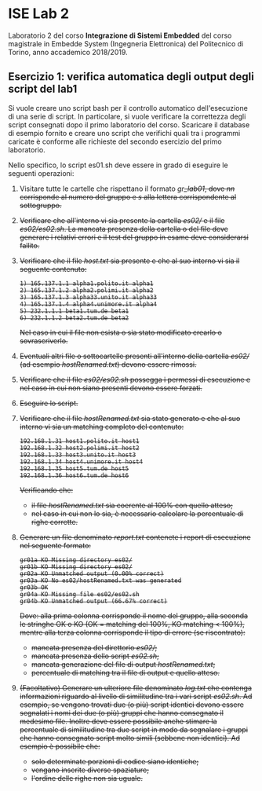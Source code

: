 # ISE Lab 2
Laboratorio 2 del corso **Integrazione di Sistemi Embedded** del corso magistrale in Embedde System (Ingegneria Elettronica) del Politecnico di Torino, anno accademico 2018/2019.<br/>

## Esercizio 1: verifica automatica degli output degli script del lab1
Si vuole creare uno script bash per il controllo automatico dell'esecuzione di una serie di script.
In particolare, si vuole verificare la correttezza degli script consegnati dopo il primo laboratorio del corso.
Scaricare il database di esempio fornito e creare uno script che verifichi quali tra i programmi caricate è conforme alle richieste del secondo esercizio del primo laboratorio.

Nello specifico, lo script es01.sh deve essere in grado di eseguire le seguenti operazioni:
1. Visitare tutte le cartelle che rispettano il formato *gr<nn><s>_lab01*, dove *nn* corrisponde al numero del gruppo e *s* alla lettera corrispondente al sottogruppo.
2. Verificare che all'interno vi sia presente la cartella *es02/* e il file *es02/es02.sh*.
La mancata presenza della cartella o del file deve generare i relativi errori e il test del gruppo in esame deve considerarsi fallito.
3. Verificare che il file *host.txt* sia presente e che al suo interno vi sia il seguente contenuto:
    
    ```
    1) 165.137.1.1 alpha1.polito.it alpha1
    2) 165.137.1.2 alpha2.polimi.it alpha2
    3) 165.137.1.3 alpha33.unito.it alpha33
    4) 165.137.1.4 alpha4.unimore.it alpha4
    5) 232.1.1.1 beta1.tum.de beta1
    6) 232.1.1.2 beta2.tum.de beta2
    ```
    
    Nel caso in cui il file non esista o sia stato modificato crearlo o sovrascriverlo.
4. Eventuali altri file o sottocartelle presenti all'interno della cartella *es02/* (ad esempio *hostRenamed.txt*) devono essere rimossi.
5. Verificare che il file *es02/es02.sh* possegga i permessi di esecuzione e nel caso in cui non siano presenti devono essere forzati.
6. Eseguire lo script.
7. Verificare che il file *hostRenamed.txt* sia stato generato e che al suo interno vi sia un matching completo del contenuto:

    ```
    192.168.1.31 host1.polito.it host1
    192.168.1.32 host2.polimi.it host2
    192.168.1.33 host3.unito.it host3
    192.168.1.34 host4.unimore.it host4
    192.168.1.35 host5.tum.de host5
    192.168.1.36 host6.tum.de host6
    ```
    
    Verificando che:
    - il file *hostRenamed.txt* sia coerente al 100% con quello atteso;
    - nel caso in cui non lo sia, è necessario calcolare la percentuale di righe corrette.
8. Generare un file denominato *report.txt* contenete i report di esecuzione nel seguente formato:

    ```
    gr01a KO Missing directory es02/
    gr01b KO Missing directory es02/
    gr02a KO Unmatched output (0.00% correct)
    gr03a KO No es02/hostRenamed.txt was generated
    gr03b OK
    gr04a KO Missing file es02/es02.sh
    gr04b KO Unmatched output (66.67% correct)
    ```
    
    Dove: alla prima colonna corrisponde il nome del gruppo, alla seconda le stringhe OK o KO (OK = matching del 100%, KO matching < 100%), mentre alla terza colonna corrisponde il tipo di errore (se riscontrato):
    - mancata presenza del direttorio *es02/*;
    - mancata presenza dello script *es02.sh*;
    - mancata generazione del file di output *hostRenamed.txt*;
    - percentuale di matching tra il file di output e quello atteso.
9. (Facoltativo) Generare un ulteriore file denominato *log.txt* che contenga informazioni riguardo al livello di similitudine tra i vari script *es02.sh*.
Ad esempio, se vengono trovati due (o più) script identici devono essere segnalati i nomi dei due (o più) gruppi che hanno consegnato il medesimo file.
Inoltre deve essere possibile anche stimare la percentuale di similitudine tra due script in modo da segnalare i gruppi che hanno consegnato script molto simili (sebbene non identici).
Ad esempio è possibile che:
    - solo determinate porzioni di codice siano identiche;
    - vengano inserite diverse spaziature;
    - l'ordine delle righe non sia uguale.
